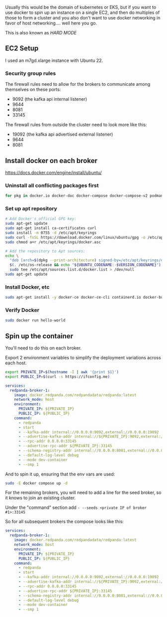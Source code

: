 Usually this would be the domain of kubernetes or EKS, but if you want to use docker to spin up an instance on a single EC2, and then do multiples of those to form a cluster and you also don't want to use docker networking in favor of host networking.... well here you go.

This is also known as _HARD MODE_

## EC2 Setup

I used an m7gd.xlarge instance with Ubuntu 22.

### Security group rules

The firewall rules need to allow for the brokers to communicate among themselves on these ports:
* 9092 (the kafka api internal listener)
* 9644
* 8081
* 33145

The firewall rules from outside the cluster need to look more like this:
* 19092 (the kafka api advertised external listener)
* 9644
* 8081


## Install docker on each broker

https://docs.docker.com/engine/install/ubuntu/

### Uninstall all conflicting packages first

```bash
for pkg in docker.io docker-doc docker-compose docker-compose-v2 podman-docker containerd runc; do sudo apt-get remove $pkg; done
```


### Set up apt repository

```bash
# Add Docker's official GPG key:
sudo apt-get update
sudo apt-get install ca-certificates curl
sudo install -m 0755 -d /etc/apt/keyrings
sudo curl -fsSL https://download.docker.com/linux/ubuntu/gpg -o /etc/apt/keyrings/docker.asc
sudo chmod a+r /etc/apt/keyrings/docker.asc

# Add the repository to Apt sources:
echo \
  "deb [arch=$(dpkg --print-architecture) signed-by=/etc/apt/keyrings/docker.asc] https://download.docker.com/linux/ubuntu \
  $(. /etc/os-release && echo "${UBUNTU_CODENAME:-$VERSION_CODENAME}") stable" | \
  sudo tee /etc/apt/sources.list.d/docker.list > /dev/null
sudo apt-get update
```

### Install Docker, etc

```bash
sudo apt-get install -y docker-ce docker-ce-cli containerd.io docker-buildx-plugin docker-compose-plugin
```


### Verify Docker

```bash
sudo docker run hello-world
```

## Spin up the container

You'll need to do this on each broker.

Export 2 environment variables to simplify the deployment variations across each host.

```bash
export PRIVATE_IP=$(hostname -I | awk '{print $1}')
export PUBLIC_IP=$(curl -s https://ifconfig.me)
```

```yaml
services:
  redpanda-broker-1:
    image: docker.redpanda.com/redpandadata/redpanda:latest
    network_mode: host
    environment:
      PRIVATE_IP: ${PRIVATE_IP}
      PUBLIC_IP: ${PUBLIC_IP}
    command:
      - redpanda
      - start
      - --kafka-addr internal://0.0.0.0:9092,external://0.0.0.0:19092
      - --advertise-kafka-addr internal://${PRIVATE_IP}:9092,external://${PUBLIC_IP}:19092
      - --rpc-addr 0.0.0.0:33145
      - --advertise-rpc-addr ${PRIVATE_IP}:33145
      - --schema-registry-addr internal://0.0.0.0:8081,external://0.0.0.0:18081
      - --default-log-level debug
      - --mode dev-container
      - --smp 1
```

And to spin it up, ensuring that the env vars are used:

```bash
sudo -E docker compose up -d
```

For the remaining brokers, you will need to add a line for the seed broker, so it knows to join an existing cluster.

Under the "command" section add `- --seeds <private IP of broker #1>:33145`


So for all subsequent brokers the compose looks like this:

```yaml
services:
  redpanda-broker-1:
    image: docker.redpanda.com/redpandadata/redpanda:latest
    network_mode: host
    environment:
      PRIVATE_IP: ${PRIVATE_IP}
      PUBLIC_IP: ${PUBLIC_IP}
    command:
      - redpanda
      - start
      - --kafka-addr internal://0.0.0.0:9092,external://0.0.0.0:19092
      - --advertise-kafka-addr internal://${PRIVATE_IP}:9092,external://${PUBLIC_IP}:19092
      - --rpc-addr 0.0.0.0:33145
      - --advertise-rpc-addr ${PRIVATE_IP}:33145
      - --schema-registry-addr internal://0.0.0.0:8081,external://0.0.0.0:18081
      - --default-log-level debug
      - --mode dev-container
      - --smp 1
```



